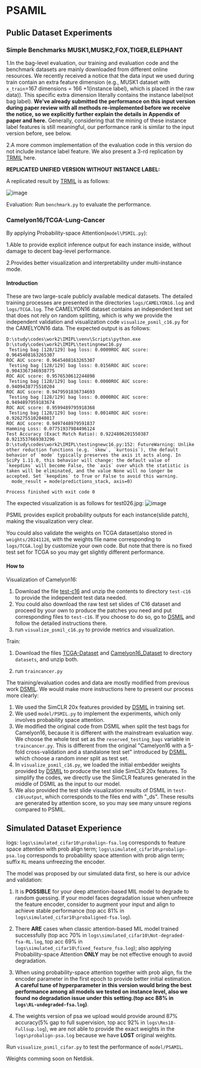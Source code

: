 # PSAMIL

## Public Dataset Experiments

### Simple Benchmarks MUSK1,MUSK2,FOX,TIGER,ELEPHANT

1.In the bag-level evaluation, our training and evaluation code and the benchmark datasets are mainly downloaded from different online resources. We recently received a notice that the data input we used during train contain an extra feature dimension (e.g., MUSK1 dataset with `x_train`=167 dimensions = 166 +1(instance label), which is placed in the raw data)).  This specific extra dimension literally contains the instance label(not bag label). **We've already submitted the performance on this input version during paper review with all methods re-implemented before we receive the notice, so we explicitly further explain the details in Appendix of paper and here.** Generally, considering that the mining of these instance label features is still meaningful, our performance rank is similar to the input version before, see below.

2.A more common implementation of the evaluation code in this version do not include instance label feature. We also present a 3-rd replication by [TRMIL](https://arxiv.org/abs/2307.14025) here.

**REPLICATED UNIFIED VERSION WITHOUT INSTANCE LABEL:**

A replicated result by [TRMIL](https://arxiv.org/abs/2307.14025) is as follows:

![image](https://github.com/user-attachments/assets/44f6a61b-bd1c-43a5-803e-7549b6360fe8)


Evaluation:
Run `benchmark.py` to evaluate the performance.


### Camelyon16/TCGA-Lung-Cancer
By applying Probability-space Attention(`model\PSMIL.py`):

1.Able to provide explicit inference output for each instance inside, without damage to decent bag-level performance.

2.Provides better visualization and interpretability under multi-instance mode. 

#### Introduction
These are two large-scale publicly available medical datasets. The detailed training processes are presented in the directories `logs/CAMELYON16.log` and `logs/TCGA.log`. The CAMELYON16 dataset contains an independent test set that does not rely on random splitting, which is why we provide the independent validation and visualization code `visualize_psmil_c16.py` for the CAMELYON16 data. The expected output is as follows:

```
D:\study\codes\work2\IMIPL\venv\Scripts\python.exe D:\study\codes\work2\IMIPL\testingnewc16.py 
 Testing bag [128/129] bag loss: 0.0009ROC AUC score: 0.9645408163265307
ROC AUC score: 0.9645408163265307
 Testing bag [128/129] bag loss: 0.0156ROC AUC score: 0.9043367346938775
ROC AUC score: 0.9576530612244898
 Testing bag [128/129] bag loss: 0.0000ROC AUC score: 0.9409438775510204
ROC AUC score: 0.9479591836734693
 Testing bag [128/129] bag loss: 0.0000ROC AUC score: 0.9494897959183674
ROC AUC score: 0.9599489795918368
 Testing bag [128/129] bag loss: 0.0014ROC AUC score: 0.9262755102040817
ROC AUC score: 0.9497448979591837
Hamming Loss: 0.07751937984496124
Test Accuracy (Exact Match Ratio): 0.9224806201550387 0.9213537669383296
D:\study\codes\work2\IMIPL\testingnewc16.py:152: FutureWarning: Unlike other reduction functions (e.g. `skew`, `kurtosis`), the default behavior of `mode` typically preserves the axis it acts along. In SciPy 1.11.0, this behavior will change: the default value of `keepdims` will become False, the `axis` over which the statistic is taken will be eliminated, and the value None will no longer be accepted. Set `keepdims` to True or False to avoid this warning.
  mode_result = mode(predictions_stack, axis=0)

Process finished with exit code 0
```

The expected visualization is as follows for test026.jpg:
![image](https://github.com/user-attachments/assets/a2ee439f-efd4-4585-aaca-061a3bfe6d58)

PSMIL provides explicit probability outputs for each instance(slide patch), making the visualization very clear.

You could also validate the weights on TCGA dataset(also stored in `weights/20241126`, with the weights file name corresponding to `logs/TCGA.log`) by customize your own code. But note that there is no fixed test set for TCGA so you may get slightly different performance.

#### How to

Visualization of Camelyon16:

1. Download the file [test-c16](https://uwmadison.box.com/shared/static/q4d9fr93wmllf1navjf2ghc9b0pmzf2a.zip) and unzip the contents to directory `test-c16` to provide the independent test data needed.
2. You could also download the raw test set slides of C16 dataset and proceed by your own to produce the patches you need and put corresponding files to `test-c16`. If you choose to do so, go to [DSMIL](https://github.com/binli123/dsmil-wsi) and follow the detailed instructions there.
3. run `visualize_psmil_c16.py` to provide metrics and visualization.

Train:

1. Download the files [TCGA-Dataset](https://uwmadison.box.com/shared/static/tze4yqclajbdzjwxyb8b1umfwk9vcdwq.zip) and [Camelyon16_Dataset](https://uwmadison.box.com/shared/static/l9ou15iwup73ivdjq0bc61wcg5ae8dwe.zip) to directory `datasets`, and unzip both.

2. run `traincancer.py`





The training/evaluation codes and data are mostly modified from previous work [DSMIL](https://github.com/binli123/dsmil-wsi). We would make more instructions here to present our process more clearly:

1. We used the SimCLR 20x features provided by [DSMIL]([https://github.com/binli123/dsmil-wsi]) in training set.
2. We used `model/PSMIL.py` to implement the experiments, which only involves probability space attention.
3. We modified the original code from DSMIL when split the test bags for Camelyon16, because it is different with the mainstream evaluation way. We choose the whole test set as the `reserved_testing_bags` variable in `traincancer.py`. This is different from the original "Camelyon16 with a 5-fold cross-validation and a standalone test set" introduced by [DSMIL](https://github.com/binli123/dsmil-wsi), which choose a random inner split as test set.
4. In `visualize_psmil_c16.py`, we loaded the initial embedder weights provided by [DSMIL]([https://github.com/binli123/dsmil-wsi]) to produce the test slide SimCLR 20x features. To simplify the codes, we directly use the SimCLR features generated in the middle of DSMIL as the input to our model.
5. We also provided the test slide visualization results of DSMIL in `test-c16\output`, which corresponds to the files end with "_ds". These results are generated by attention score, so you may see many unsure regions compared to PSMIL. 




## Simulated Dataset Experience
logs: `logs\simulated_cifar10\probalign-fsa.log` corresponds to feature space attention with prob align term; `logs\simulated_cifar10\probalign-psa.log` corresponds to probability space attention with prob align term; suffix `RL` means unfreezing the encoder.

The model was proposed by our simulated data first, so here is our advice and validation:

1. It is **POSSIBLE** for your deep attention-based MIL model to degrade to random guessing. If your model faces degradation issue when unfreeze the feature encoder, consider to augment your input and align to achieve stable performance (top acc 81% in `logs\simulated_cifar10\probaligned-fsa.log`).

2. There **ARE** cases when classic attention-based MIL model trained successfully (top acc 70% in `logs\simulated_cifar10\Not-degraded-fsa-RL.log`, top acc 69% in `logs\simulated_cifar10\fixed_feature_fsa.log`);  also applying Probability-space Attention **ONLY** may be not effective enough to avoid degradation.
   
3. When using probability-space attention together with prob align, fix the encoder parameter in the first epoch to provide better initial estimation. **A careful tune of hyperparameter in this version would bring the best performance among all models we tested on instance level, also we found no degradation issue under this setting.(top acc 88% in `logs\RL-undegraded-fsa.log`)**.
   
4. The weights version of psa we upload would provide around 87% accuracy(5% gap to full supervision, top acc 92% in `logs\Res18-Fullsup.log`), we are not able to provide the exact weights in the `logs\probalign-psa.log` because we have **LOST** original weights.  

Run  `visualize_psmil_cifar.py` to test the performance of `model/PSAMIL`.

Weights comming soon on Netdisk.
